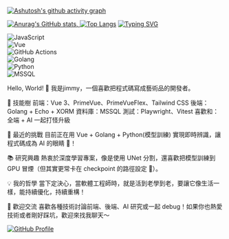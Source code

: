 [![Ashutosh's github activity graph](https://github-readme-activity-graph.vercel.app/graph?username=jo87jimmy&theme=tokyo-day)](https://github.com/jo87jimmy/)

[![Anurag's GitHub stats](https://github-readme-stats.vercel.app/api?username=jo87jimmy&show=reviews,discussions_started,discussions_answered,prs_merged,prs_merged_percentage&show_icons=true&theme=flag-india&locale=zh-tw&include_all_commits=true&count_private=true&rank_icon=percentile&number_format=long&custom_title=jo87jimmy's_GitHub&card_width=1024px&count_private=true),
![Top Langs](https://github-readme-stats.vercel.app/api/top-langs/?username=jo87jimmy&layout=compact&theme=flag-india&card_width=1024px)](https://github.com/jo87jimmy/)
[![Typing SVG](https://readme-typing-svg.herokuapp.com?font=Fira+Code&size=24&pause=1000&color=22C2E1&width=600&lines=Hello!+I'm+a+Fullstack+Developer;Building+with+Vue+3+%2B+Golang;Lover+of+AI+%26+Deep+Learning)](https://github.com/jo87jimmy/)

![JavaScript](https://img.shields.io/badge/Code-JavaScript-yellow)  
![Vue](https://img.shields.io/badge/Framework-Vue-42b883)  
![GitHub Actions](https://img.shields.io/badge/CI-GitHub%20Actions-blue)  
![Golang](https://img.shields.io/badge/Code-Golang-00ADD8)  
![Python](https://img.shields.io/badge/Code-Python-3776AB)  
![MSSQL](https://img.shields.io/badge/Database-MSSQL-CC2927)  


Hello, World! 👋
我是jimmy，一個喜歡把程式碼寫成藝術品的開發者。

🚀 技能樹
前端：Vue 3、PrimeVue、PrimeVueFlex、Tailwind CSS
後端：Golang + Echo + XORM
資料庫：MSSQL
測試：Playwright、Vitest
喜歡和：全端 + AI 一起打怪升級

🎨 最近的挑戰
目前正在用 Vue + Golang + Python(模型訓練) 實現即時辨識，讓程式碼成為 AI 的眼睛 👀！

📚 研究興趣
熱衷於深度學習專案，像是使用 UNet 分割，還喜歡把模型訓練到 GPU 冒煙（但其實更常卡在 checkpoint 的路徑設定 🙈）。

💡 我的哲學
當下定決心，當軟體工程師時，就是活到老學到老，要讓它像生活一樣，能持續優化，持續重構！

🌟 歡迎交流
喜歡各種技術討論前端、後端、AI 研究或一起 debug！如果你也熱愛技術或者剛好踩坑，歡迎來找我聊天～

[![GitHub Profile](https://img.shields.io/badge/-Explore%20My%20GitHub-181717?style=for-the-badge&logo=github)](https://github.com/jo87jimmy/)




